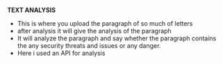 **TEXT ANALYSIS**
   - This is where you upload the paragraph of so much of letters
   - after analysis it will give the analysis of the paragraph
   - It will analyze the paragraph and say whether the paragraph contains the any security threats and issues or any danger.
   - Here i used an API for analysis 
